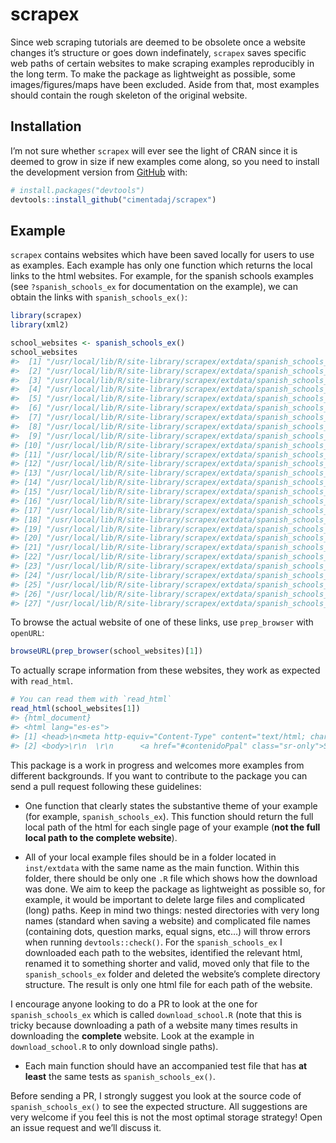 
<!-- README.md is generated from README.Rmd. Please edit that file -->

# scrapex

Since web scraping tutorials are deemed to be obsolete once a website
changes it’s structure or goes down indefinately, `scrapex` saves
specific web paths of certain websites to make scraping examples
reproducibly in the long term. To make the package as lightweight as
possible, some images/figures/maps have been excluded. Aside from that,
most examples should contain the rough skeleton of the original website.

## Installation

I’m not sure whether `scrapex` will ever see the light of CRAN since it
is deemed to grow in size if new examples come along, so you need to
install the development version from [GitHub](https://github.com/) with:

``` r
# install.packages("devtools")
devtools::install_github("cimentadaj/scrapex")
```

## Example

`scrapex` contains websites which have been saved locally for users to
use as examples. Each example has only one function which returns the
local links to the html websites. For example, for the spanish schools
examples (see `?spanish_schools_ex` for documentation on the example),
we can obtain the links with `spanish_schools_ex()`:

``` r
library(scrapex)
library(xml2)

school_websites <- spanish_schools_ex()
school_websites
#>  [1] "/usr/local/lib/R/site-library/scrapex/extdata/spanish_schools_ex/school_15012626.html"
#>  [2] "/usr/local/lib/R/site-library/scrapex/extdata/spanish_schools_ex/school_15013308.html"
#>  [3] "/usr/local/lib/R/site-library/scrapex/extdata/spanish_schools_ex/school_2009122.html" 
#>  [4] "/usr/local/lib/R/site-library/scrapex/extdata/spanish_schools_ex/school_2009158.html" 
#>  [5] "/usr/local/lib/R/site-library/scrapex/extdata/spanish_schools_ex/school_28043727.html"
#>  [6] "/usr/local/lib/R/site-library/scrapex/extdata/spanish_schools_ex/school_28060661.html"
#>  [7] "/usr/local/lib/R/site-library/scrapex/extdata/spanish_schools_ex/school_28061262.html"
#>  [8] "/usr/local/lib/R/site-library/scrapex/extdata/spanish_schools_ex/school_28061663.html"
#>  [9] "/usr/local/lib/R/site-library/scrapex/extdata/spanish_schools_ex/school_28061675.html"
#> [10] "/usr/local/lib/R/site-library/scrapex/extdata/spanish_schools_ex/school_28062606.html"
#> [11] "/usr/local/lib/R/site-library/scrapex/extdata/spanish_schools_ex/school_28063003.html"
#> [12] "/usr/local/lib/R/site-library/scrapex/extdata/spanish_schools_ex/school_30018357.html"
#> [13] "/usr/local/lib/R/site-library/scrapex/extdata/spanish_schools_ex/school_3006839.html" 
#> [14] "/usr/local/lib/R/site-library/scrapex/extdata/spanish_schools_ex/school_37013560.html"
#> [15] "/usr/local/lib/R/site-library/scrapex/extdata/spanish_schools_ex/school_37013638.html"
#> [16] "/usr/local/lib/R/site-library/scrapex/extdata/spanish_schools_ex/school_37013663.html"
#> [17] "/usr/local/lib/R/site-library/scrapex/extdata/spanish_schools_ex/school_37013687.html"
#> [18] "/usr/local/lib/R/site-library/scrapex/extdata/spanish_schools_ex/school_37013705.html"
#> [19] "/usr/local/lib/R/site-library/scrapex/extdata/spanish_schools_ex/school_43007440.html"
#> [20] "/usr/local/lib/R/site-library/scrapex/extdata/spanish_schools_ex/school_43007464.html"
#> [21] "/usr/local/lib/R/site-library/scrapex/extdata/spanish_schools_ex/school_43007491.html"
#> [22] "/usr/local/lib/R/site-library/scrapex/extdata/spanish_schools_ex/school_43007555.html"
#> [23] "/usr/local/lib/R/site-library/scrapex/extdata/spanish_schools_ex/school_43007579.html"
#> [24] "/usr/local/lib/R/site-library/scrapex/extdata/spanish_schools_ex/school_8051276.html" 
#> [25] "/usr/local/lib/R/site-library/scrapex/extdata/spanish_schools_ex/school_8052190.html" 
#> [26] "/usr/local/lib/R/site-library/scrapex/extdata/spanish_schools_ex/school_8067961.html" 
#> [27] "/usr/local/lib/R/site-library/scrapex/extdata/spanish_schools_ex/school_8067971.html"
```

To browse the actual website of one of these links, use `prep_browser`
with `openURL`:

``` r
browseURL(prep_browser(school_websites)[1])
```

To actually scrape information from these websites, they work as
expected with `read_html`.

``` r
# You can read them with `read_html`
read_html(school_websites[1])
#> {html_document}
#> <html lang="es-es">
#> [1] <head>\n<meta http-equiv="Content-Type" content="text/html; charset= ...
#> [2] <body>\r\n  \r\n      <a href="#contenidoPpal" class="sr-only">Salta ...
```

This package is a work in progress and welcomes more examples from
different backgrounds. If you want to contribute to the package you can
send a pull request following these guidelines:

  - One function that clearly states the substantive theme of your
    example (for example, `spanish_schools_ex`). This function should
    return the full local path of the html for each single page of your
    example (**not the full local path to the complete website**).

  - All of your local example files should be in a folder located in
    `inst/extdata` with the same name as the main function. Within this
    folder, there should be only one `.R` file which shows how the
    download was done. We aim to keep the package as lightweight as
    possible so, for example, it would be important to delete large
    files and complicated (long) paths. Keep in mind two things: nested
    directories with very long names (standard when saving a website)
    and complicated file names (containing dots, question marks, equal
    signs, etc…) will throw errors when running `devtools::check()`. For
    the `spanish_schools_ex` I downloaded each path to the websites,
    identified the relevant html, renamed it to something shorter and
    valid, moved only that file to the `spanish_schools_ex` folder and
    deleted the website’s complete directory structure. The result is
    only one html file for each path of the website.

I encourage anyone looking to do a PR to look at the one for
`spanish_schools_ex` which is called `download_school.R` (note that this
is tricky because downloading a path of a website many times results in
downloading the **complete** website. Look at the example in
`download_school.R` to only download single paths).

  - Each main function should have an accompanied test file that has
    **at least** the same tests as `spanish_schools_ex()`.

Before sending a PR, I strongly suggest you look at the source code of
`spanish_schools_ex()` to see the expected structure. All suggestions
are very welcome if you feel this is not the most optimal storage
strategy\! Open an issue request and we’ll discuss it.
